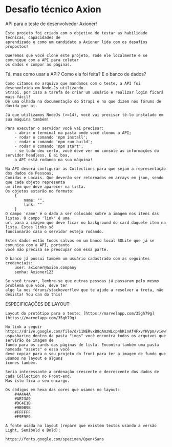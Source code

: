 # Desafio técnico Axion

API para o teste de desenvolvedor Axioner!

    Este projeto foi criado com o objetivo de testar as habilidade técnicas, capacidades de
    aprendizado e como um candidato a Axioner lida com os desafios propostos!

    Queremos que você clone este projeto, rode ele localmente e se comunique com a API para coletar
    os dados e compor as páginas.

Tá, mas como usar a API? Como ela foi feita? E o banco de dados?

    Como citamos no arquivo que mandamos com o teste, a API foi desenvolvida em Node.Js utilizando
    Strapi, por isso a tarefa de criar um usuário e realizar login ficará mais fácil!
    Dê uma olhada na documentação do Strapi e no que dizem nos fórums de dúvida por ai.

    Já que utilizamos NodeJs (>=14), você vai precisar tê-lo instalado em sua máquina também!

    Para executar o servidor você vai precisar:
        - abrir o terminal na pasta onde você clonou a API;
        - rodar o comando 'npm install';
        - rodar o comando 'npm run build';
        - rodar o comando 'npm start';
        - se tudo deu certo, você deve ver no console as informações do servidor headless. E ai boa,
        a API está rodando na sua máquina!

    Na API deverá configurar as Collections para que sejam a representação dos dados de Pessoas,
    Comidas e Locais. Que deverão ser retornados em arrays em json, sendo que cada objeto representa
    um item que deve aparecer na lista.
    Os objetos estarão no formato:
        {
            name: "",
            link: ""
        }
    O campo 'name' é o dado a ser colocado sobre a imagem nos itens das listas. O campo 'link" é uma
    url para a imagem que deve ficar no background do card daquele item na lista. Estes links só
    funcionarão caso o servidor esteja rodando.

    Estes dados estão todos salvos em um banco local SQLite que já se comunica com a API, portanto
    você não precisa se preocupar com essa parte.

    O banco já possui também um usuário cadastrado com as seguintes credenciais:
        user: axioner@axion.company
        senha: Axioner123

    Se você travar, lembre-se que outras pessoas já passaram pelo mesmo problema que você, deve ter
    algo la nos fóruns/stackoverflow que te ajude a resolver a treta, não desista! You can do this!

ESPECIFICAÇÕES DE LAYOUT:

    Layout do protótipo para o teste: [https://marvelapp.com/35gh79g] (https://marvelapp.com/35gh79g)

    No link a seguir https://drive.google.com/file/d/11NERvxB8qAmzWLcp4hKinAf4FxvYHVpm/view?
    usp=sharing dentro da pasta "imgs" você encontra todos os arquivos que servirão de imagem de
    fundo para os cards das páginas de lista. Encontra também uma pasta nomeada "assets" e essa você
    deve copiar para o seu projeto do front para ter a imagem de fundo que usamos no layout e alguns
    ícones também.

    Seria interessante a ordenação crescente e decrescente dos dados de cada Collection no Front-end.
    Mas isto fica a seu encargo.

    Os códigos em hexa das cores que usamos no layout:
        #4A4A4A
        #AE23A9
        #DC4E1B
        #9B9B9B
        #FFFFFF
        #F9F9F9

    A fonte usada no layout (repare que existem textos usando a versão Light, Semibold e Bold):

    https://fonts.google.com/specimen/Open+Sans

